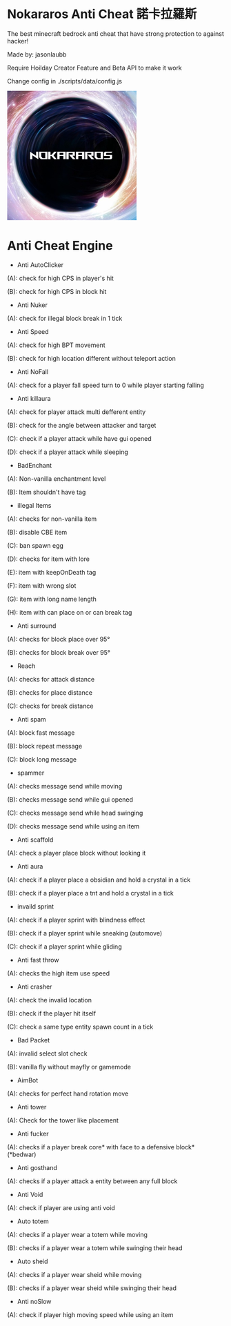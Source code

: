 # Nokararos Anti Cheat 諾卡拉羅斯

The best minecraft bedrock anti cheat that have strong protection to against hacker!

Made by: jasonlaubb

Require Hoilday Creator Feature and Beta API to make it work

Change config in ./scripts/data/config.js

<img src="./pack_icon.png" width="300" height="300">


# Anti Cheat Engine

- Anti AutoClicker

(A): check for high CPS in player's hit

(B): check for high CPS in block hit

- Anti Nuker

(A): check for illegal block break in 1 tick

- Anti Speed

(A): check for high BPT movement

(B): check for high location different without teleport action

- Anti NoFall

(A): check for a player fall speed turn to 0 while player starting falling

- Anti killaura

(A): check for player attack multi defferent entity

(B): check for the angle between attacker and target

(C): check if a player attack while have gui opened

(D): check if a player attack while sleeping

- BadEnchant

(A): Non-vanilla enchantment level

(B): Item shouldn't have tag

- illegal Items

(A): checks for non-vanilla item

(B): disable CBE item

(C): ban spawn egg

(D): checks for item with lore

(E): item with keepOnDeath tag

(F): item with wrong slot

(G): item with long name length

(H): item with can place on or can break tag

- Anti surround

(A): checks for block place over 95°

(B): checks for block break over 95°

- Reach

(A): checks for attack distance

(B): checks for place distance

(C): checks for break distance

- Anti spam

(A): block fast message

(B): block repeat message

(C): block long message

- spammer

(A): checks message send while moving

(B): checks message send while gui opened

(C): checks message send while head swinging

(D): checks message send while using an item

- Anti scaffold

(A): check a player place block without looking it

- Anti aura

(A): check if a player place a obsidian and hold a crystal in a tick

(B): check if a player place a tnt and hold a crystal in a tick

- invaild sprint

(A): check if a player sprint with blindness effect

(B): check if a player sprint while sneaking (automove)

(C): check if a player sprint while gliding

- Anti fast throw

(A): checks the high item use speed

- Anti crasher

(A): check the invalid location

(B): check if the player hit itself

(C): check a same type entity spawn count in a tick

- Bad Packet

(A): invalid select slot check

(B): vanilla fly without mayfly or gamemode

- AimBot

(A): checks for perfect hand rotation move

- Anti tower

(A): Check for the tower like placement

- Anti fucker

(A): checks if a player break core* with face to a defensive block* (*bedwar)

- Anti gosthand

(A): checks if a player attack a entity between any full block

- Anti Void

(A): check if player are using anti void

- Auto totem

(A): checks if a player wear a totem while moving

(B): checks if a player wear a totem while swinging their head

- Auto sheid

(A): checks if a player wear sheid while moving

(B): checks if a player wear sheid while swinging their head







- Anti noSlow

(A): check if player high moving speed while using an item
